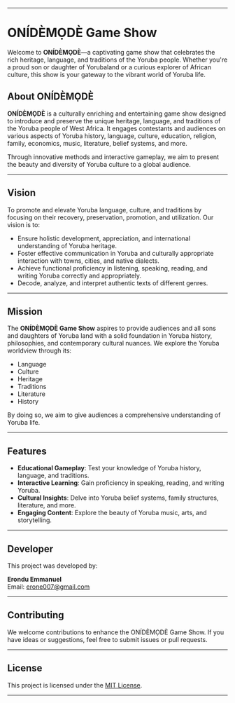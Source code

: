 
---

# ONÍDÈMỌDÈ Game Show

Welcome to **ONÍDÈMỌDÈ**—a captivating game show that celebrates the rich heritage, language, and traditions of the Yoruba people. Whether you're a proud son or daughter of Yorubaland or a curious explorer of African culture, this show is your gateway to the vibrant world of Yoruba life.

## About ONÍDÈMỌDÈ

**ONÍDÈMỌDÈ** is a culturally enriching and entertaining game show designed to introduce and preserve the unique heritage, language, and traditions of the Yoruba people of West Africa. It engages contestants and audiences on various aspects of Yoruba history, language, culture, education, religion, family, economics, music, literature, belief systems, and more.

Through innovative methods and interactive gameplay, we aim to present the beauty and diversity of Yoruba culture to a global audience.

---

## Vision

To promote and elevate Yoruba language, culture, and traditions by focusing on their recovery, preservation, promotion, and utilization. Our vision is to:

- Ensure holistic development, appreciation, and international understanding of Yoruba heritage.
- Foster effective communication in Yoruba and culturally appropriate interaction with towns, cities, and native dialects.
- Achieve functional proficiency in listening, speaking, reading, and writing Yoruba correctly and appropriately.
- Decode, analyze, and interpret authentic texts of different genres.

---

## Mission

The **ONÍDÈMỌDÈ Game Show** aspires to provide audiences and all sons and daughters of Yoruba land with a solid foundation in Yoruba history, philosophies, and contemporary cultural nuances. We explore the Yoruba worldview through its:

- Language
- Culture
- Heritage
- Traditions
- Literature
- History

By doing so, we aim to give audiences a comprehensive understanding of Yoruba life.

---

## Features

- **Educational Gameplay**: Test your knowledge of Yoruba history, language, and traditions.
- **Interactive Learning**: Gain proficiency in speaking, reading, and writing Yoruba.
- **Cultural Insights**: Delve into Yoruba belief systems, family structures, literature, and more.
- **Engaging Content**: Explore the beauty of Yoruba music, arts, and storytelling.

---

## Developer

This project was developed by:

**Erondu Emmanuel**  
Email: [erone007@gmail.com](mailto:erone007@gmail.com)  

---

## Contributing

We welcome contributions to enhance the ONÍDÈMỌDÈ Game Show. If you have ideas or suggestions, feel free to submit issues or pull requests.

---

## License

This project is licensed under the [MIT License](https://opensource.org/licenses/MIT).

---


